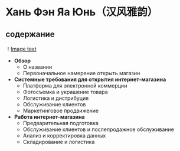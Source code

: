 # Хань Фэн Яа Юнь（汉风雅韵）
## содержание  
！[Image text](https://github.com/JiangWenchen/china-club/blob/main/cloud/1c378d6c27aaa75633ae563430999f9.jpg)
- **Обзор**
  - О названии
  - Первоначальное намерение открыть магазин
- **Системные требования для открытия интернет-магазина**
  - Платформа для электронной коммерции
  - Фотосъемка и украшение товара
  - Логистика и дистрибуция
  - Обслуживание клиентов
  - Маркетинговое продвижение
- **Работа интернет-магазина**
  - Предварительная подготовка
  - Обслуживание клиентов и послепродажное обслуживание
  - Анализ и корректировка данных
  - Складирование и логистика
